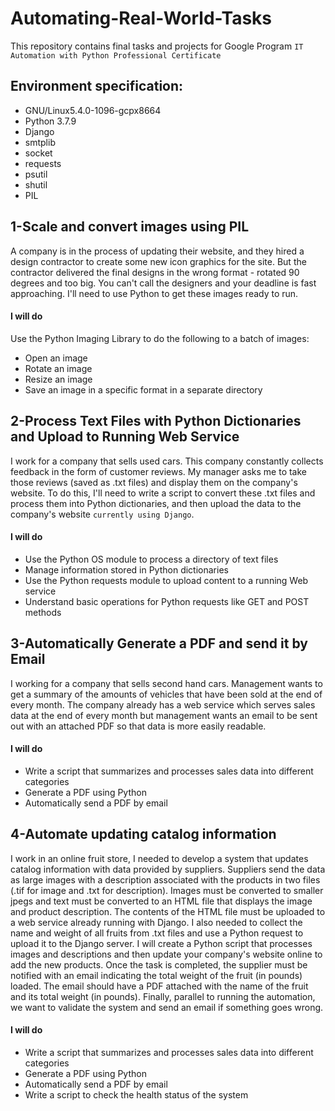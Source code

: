 # Automating-Real-World-Tasks
This repository contains final tasks and projects for Google Program `IT Automation with Python Professional Certificate`

## Environment specification:
- GNU/Linux5.4.0-1096-gcpx8664
- Python 3.7.9
- Django
- smtplib
- socket
- requests
- psutil
- shutil
- PIL

## 1-Scale and convert images using PIL
A company is in the process of updating their website, and they hired a design contractor to create some new icon graphics for the site. But the contractor delivered the final designs in the wrong format - rotated 90 degrees and too big. You can't call the designers and your deadline is fast approaching. I'll need to use Python to get these images ready to run.
#### I will do
Use the Python Imaging Library to do the following to a batch of images:
- Open an image
- Rotate an image
- Resize an image
- Save an image in a specific format in a separate directory 


## 2-Process Text Files with Python Dictionaries and Upload to Running Web Service
I work for a company that sells used cars. This company constantly collects feedback in the form of customer reviews. My manager asks me to take those reviews (saved as .txt files) and display them on the company's website. To do this, I'll need to write a script to convert these .txt files and process them into Python dictionaries, and then upload the data to the company's website `currently using Django`.
#### I will do
- Use the Python OS module to process a directory of text files 
- Manage information stored in Python dictionaries
- Use the Python requests module to upload content to a running Web service
- Understand basic operations for Python requests like GET and POST methods 


## 3-Automatically Generate a PDF and send it by Email
I working for a company that sells second hand cars. Management wants to get a summary of the amounts of vehicles that have been sold at the end of every month. The company already has a web service which serves sales data at the end of every month but management wants an email to be sent out with an attached PDF so that data is more easily readable.
#### I will do
- Write a script that summarizes and processes sales data into different categories
- Generate a PDF using Python
- Automatically send a PDF by email 


## 4-Automate updating catalog information
I work in an online fruit store, I needed to develop a system that updates catalog information with data provided by suppliers. Suppliers send the data as large images with a description associated with the products in two files (.tif for image and .txt for description). Images must be converted to smaller jpegs and text must be converted to an HTML file that displays the image and product description. The contents of the HTML file must be uploaded to a web service already running with Django. I also needed to collect the name and weight of all fruits from .txt files and use a Python request to upload it to the Django server.
I will create a Python script that processes images and descriptions and then update your company's website online to add the new products.
Once the task is completed, the supplier must be notified with an email indicating the total weight of the fruit (in pounds) loaded. The email should have a PDF attached with the name of the fruit and its total weight (in pounds).
Finally, parallel to running the automation, we want to validate the system and send an email if something goes wrong.
#### I will do
- Write a script that summarizes and processes sales data into different categories 
- Generate a PDF using Python
- Automatically send a PDF by email 
- Write a script to check the health status of the system 


